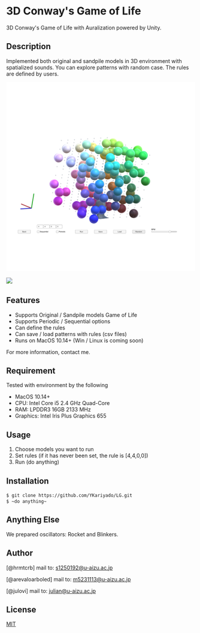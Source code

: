 
# 3D Conway's Game of Life

3D Conway's Game of Life with Auralization powered by Unity.

## Description
 
Implemented both original and sandpile models in 3D environment with spatialized sounds. 
You can explore patterns with random case. The rules are defined by users.

![3DLG image](_image/3d_original.png)

[![](http://img.youtube.com/vi/kSOa_Kmai9E/0.jpg)](http://www.youtube.com/watch?v=kSOa_Kmai9E "demo")
 
## Features
 
- Supports Original / Sandpile models Game of Life
- Supports Periodic / Sequential options
- Can define the rules
- Can save / load patterns with rules (csv files)
- Runs on MacOS 10.14+ (Win / Linux is coming soon)
 
For more information, contact me.
 
## Requirement

Tested with environment by the following
- MacOS 10.14+
- CPU: Intel Core i5 2.4 GHz Quad-Core
- RAM: LPDDR3 16GB 2133 MHz
- Graphics: Intel Iris Plus Graphics 655

## Usage
 
1. Choose models you want to run
2. Set rules (if it has never been set, the rule is [4,4,0,0])
3. Run (do anything)
 
## Installation
 
```
$ git clone https://github.com/YKariyado/LG.git
$ ~do anything~
```

## Anything Else
 
We prepared oscillators: Rocket and Blinkers. 
 
## Author
 
[@hrmtcrb]
mail to: s1250192@u-aizu.ac.jp

[@arevaloarboled]
mail to: m5231113@u-aizu.ac.jp

[@julovi]
mail to: julian@u-aizu.ac.jp
 
## License
 
[MIT](LICENSE)</blockquote>
